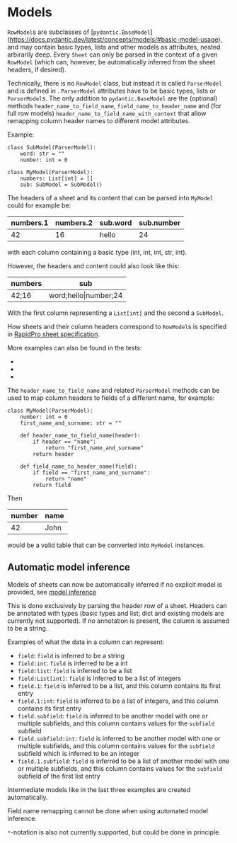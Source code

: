 # Models

`RowModel`s are subclasses of [`pydantic.BaseModel`]
(https://docs.pydantic.dev/latest/concepts/models/#basic-model-usage), and may
contain basic types, lists and other models as attributes, nested arbirarily
deep. Every `Sheet` can only be parsed in the context of a given `RowModel`
(which can, however, be automatically inferred from the sheet headers, if desired).

Technically, there is no `RowModel` class, but instead it is called `ParserModel`
and is defined in [](/src/rpft/parsers/common/rowparser.py). `ParserModel` attributes have to be
basic types, lists or `ParserModel`s.
The only addition to `pydantic.BaseModel` are the (optional) methods `header_name_to_field_name`, `field_name_to_header_name` and (for full row models) `header_name_to_field_name_with_context` that allow remapping
column header names to different model attributes. 

Example:

```
class SubModel(ParserModel):
    word: str = ""
    number: int = 0

class MyModel(ParserModel):
    numbers: List[int] = []
    sub: SubModel = SubModel()
```

The headers of a sheet and its content that can be parsed into `MyModel` could for example be:

|numbers.1 | numbers.2 | sub.word | sub.number |
|----------|-----------|----------|------------|
| 42       | 16        | hello    |  24        |

with each column containing a basic type (int, int, int, str, int).


However, the headers and content could also look like this:

|numbers | sub                   |
|--------|-----------------------|
| 42;16  | word;hello\|number;24 |

With the first column representing a `List[int]` and the second a `SubModel`.

How sheets and their column headers correspond to `RowModel`s is specified in
[RapidPro sheet specification].

More examples can also be found in the tests:

- [](/src/rpft/parsers/common/tests/test_rowparser.py)
- [](/src/rpft/parsers/common/tests/test_full_rows.py)
- [](/src/rpft/parsers/common/tests/test_differentways.py)


The `header_name_to_field_name` and related `ParserModel` methods can be used to map column headers to fields of a different name, for example:

```
class MyModel(ParserModel):
    number: int = 0
    first_name_and_surname: str = ""

    def header_name_to_field_name(header):
        if header == "name":
        	return "first_name_and_surname"
        return header

    def field_name_to_header_name(field):
        if field == "first_name_and_surname":
        	return "name"
        return field
```

Then

| number | name |
|--------|------|
| 42     | John |

would be a valid table that can be converted into `MyModel` instances.


## Automatic model inference

Models of sheets can now be automatically inferred if no explicit model is provided, see [model inference](/src/rpft/parsers/common/model_inference.py)

This is done exclusively by parsing the header row of a sheet. Headers can be annotated with types (basic types and list; dict and existing models are currently not supported). If no annotation is present, the column is assumed to be a string.

Examples of what the data in a column can represent:
- `field`: `field` is inferred to be a string
- `field:int`: `field` is inferred to be a int
- `field:list`: `field` is inferred to be a list
- `field:List[int]`: `field` is inferred to be a list of integers
- `field.1`: `field` is inferred to be a list, and this column contains its first entry
- `field.1:int`: `field` is inferred to be a list of integers, and this column contains its first entry
- `field.subfield`: `field` is inferred to be another model with one or multiple subfields, and this column contains values for the `subfield` subfield
- `field.subfield:int`: `field` is inferred to be another model with one or multiple subfields, and this column contains values for the `subfield` subfield which is inferred to be an integer
- `field.1.subfield`: `field` is inferred to be a list of another model with one or multiple subfields, and this column contains values for the `subfield` subfield of the first list entry

Intermediate models like in the last three examples are created automatically.

Field name remapping cannot be done when using automated model inference.

`*`-notation is also not currently supported, but could be done in principle.

[RapidPro sheet specification]: https://docs.google.com/document/d/1m2yrzZS8kRGihUkPW0YjMkT_Fmz_L7Gl53WjD0AJRV0/edit?usp=sharing
